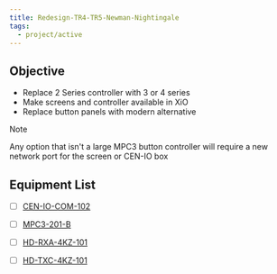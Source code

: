 ```yaml
---
title: Redesign-TR4-TR5-Newman-Nightingale
tags:
  - project/active
---
```



## Objective

- Replace 2 Series controller with 3 or 4 series
- Make screens and controller available in XiO
- Replace button panels with modern alternative

>[!note]
>Any option that isn't a large MPC3 button controller will require a new network port for the screen or CEN-IO box



## Equipment List
- [ ] [CEN-IO-COM-102](https://www.crestron.com/Products/Control-Hardware-Software/Hardware/Control-Modules/CEN-IO-COM-102)
- [ ] [MPC3-201-B](https://www.crestron.com/Products/Control-Hardware-Software/Hardware/Control-Systems/MPC3-201-B)
- [ ] [HD-RXA-4KZ-101](https://www.crestron.com/Products/Video/HDMI-Solutions/HDMI-Extenders/HD-RXA-4KZ-101)
- [ ] [HD-TXC-4KZ-101](https://www.crestron.com/Products/Video/HDMI-Solutions/HDMI-Extenders/HD-TXC-4KZ-101)


